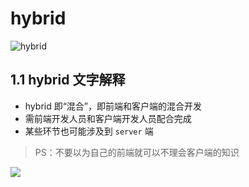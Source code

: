 # hybrid
![hybrid](http://blog.poetries.top/img-repo/2019/10/72.png)


## 1.1 hybrid 文字解释
* hybrid 即“混合”，即前端和客户端的混合开发
* 需前端开发人员和客户端开发人员配合完成
* 某些环节也可能涉及到 `server` 端
>PS：不要以为自己的前端就可以不理会客户端的知识

![](http://blog.poetries.top/img-repo/2019/10/73.png)